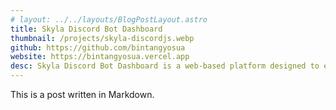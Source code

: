 ```yaml
---
# layout: ../../layouts/BlogPostLayout.astro
title: Skyla Discord Bot Dashboard
thumbnail: /projects/skyla-discordjs.webp
github: https://github.com/bintangyosua
website: https://bintangyosua.vercel.app
desc: Skyla Discord Bot Dashboard is a web-based platform designed to enhance the management and customization of Discord bots. The dashboard provides a user-friendly interface for bot owners to efficiently control various aspects of their bots' functionality and settings. With Skyla, users can easily monitor and manage commands, permissions, roles, and server integrations directly from the website.
---
```


This is a post written in Markdown.
